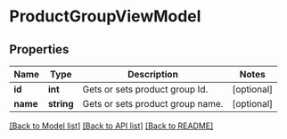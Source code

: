 # ProductGroupViewModel

## Properties
Name | Type | Description | Notes
------------ | ------------- | ------------- | -------------
**id** | **int** | Gets or sets product group Id. | [optional] 
**name** | **string** | Gets or sets product group name. | [optional] 

[[Back to Model list]](../../README.md#documentation-for-models) [[Back to API list]](../../README.md#documentation-for-api-endpoints) [[Back to README]](../../README.md)

